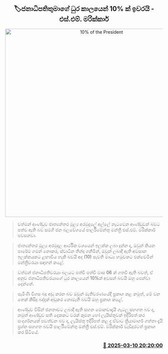 <p align='center'><b><h2 align='center' title='10% of the President's term is over - S.M. Marikkar'>🏷ජනාධිපතිතුමාගේ ධුර කාලයෙන් 10% ක් ඉවරයි - එස්.එම්. මරික්කාර්</h2></b></p>
<p align='center'><img src='https://helakuru.sgp1.cdn.digitaloceanspaces.com/esana/images/lib/sm-marikkar-new-media.jpg' width='600' alt='10% of the President's term is over - S.M. Marikkar'></p>

> වත්මන් ආණ්ඩුව ජාත්‍යන්තර මූල්‍ය අරමුදලේ අල්ලේ නැටවෙන ආණ්ඩුවක් බවට පත්ව ඇති බව සමගි ජන බලවේගයේ පාර්ලිමේන්තු මන්ත්‍රී එස්.එම්. මරික්කාර් පවසනවා.

> ජාත්‍යන්තර මූල්‍ය අරමුදල ආර්ථික වශයෙන් ඉලක්ක ලබා දුන්න ද, ඔවුන් කියන පාරේම ගමන් නොකර, ස්වාධීන තීන්දු ගනිමින්, ඔවුන් ලබාදී ඇති අවසාන ඉලක්කයකට ළඟාවිය හැකි බවයි අද (10) පැවති මාධ්‍ය හමුවකට එක්වෙමින් මන්ත්‍රීවරයා සඳහන් කළේ.

> වත්මන් ජනාධිපතිවරයා බලයට පත්වී පත්වී මාස 06 ක් ගතවී ඇති බවත්, ඒ අනුව ජනාධිපතිවරයාගේ ධුර කාලයෙන් 10%ක් අවසන් බවයි ඔහු පෙන්වා දෙන්නේ.

> පැමිණි විගස බදු අඩු කරන බව ඔවුන් මැතිවරණයේදී ප්‍රකාශ කළ නමුත්, මේ වන තෙක් කිසිදු බද්දක් අඩුකර නොමැති බවයි ඔහු ප්‍රකාශ කළේ.

> ආණ්ඩුව විසින් ජනතාවට ලබාදී ඇති සහන මොනවාදැයි ගැටලු සහගත බව ද, නමුත් ආණ්ඩුව සති දෙකකට වරක් කුමන හෝ ලැයිස්තුවක් ඉදිරිපත් කර සංදර්ශනයක් පවත්වන බව ද, ලැයිස්තු ඉදිරිපත් කළ ද ඒවාට ක්‍රියාමාර්ග ගත්තා දැයි ප්‍රශ්න සහගත බවයි පාර්ලිමේන්තු මන්ත්‍රී එස්.එම්. මරික්කාර් වැඩිදුරටත් ප්‍රකාශ කර සිටියේ.



<h3 align='right'><a href='https://www.helakuru.lk/esana/p/108207/'>📅 2025-03-10 20:20:00</a></h3>
